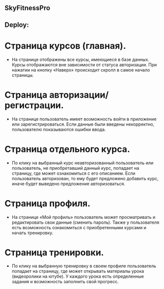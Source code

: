 ## SkyFitnessPro
## Deploy:
# Страница курсов (главная).
- На странице  отображены все курсы, имеющиеся в базе данных. Курсы отображаются вне зависимости от статуса авторизации. При нажатии на кнопку «Наверх» происходит скролл в самое начало страницы.
# Страница авторизации/регистрации.
- На странице пользователь  имеет возможность войти в приложение или зарегистрироваться. Если данные были введены некорректно, пользователю  показываются ошибки ввода.
# Страница отдельного курса.
- По клику на выбранный курс неавторизованный пользователь или пользователь, не приобретавший данный курс, попадает на страницу, где может ознакомиться с его описанием. Если пользователь авторизован, то ему будет предложено добавить курс, иначе будет выведено предложение авторизоваться.
# Страница профиля.
- На странице «Мой профиль» пользователь  может просматривать и редактировать свои данные (сменить пароль). Также у пользователя есть возможность ознакомиться с приобретенными курсами и начать тренировку.
# Страница тренировки.
- По клику на выбранную тренировку в своем профиле пользователь попадает на страницу, где может открывать материалы урока (видеоролики на ютубе). У каждого урока есть определенные задания и возможность заполнить свой прогресс.

